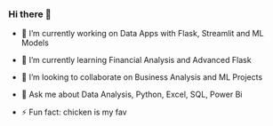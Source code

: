 ### Hi there 👋

- 🔭 I’m currently working on Data Apps with Flask, Streamlit and ML Models

- 🌱 I’m currently learning Financial Analysis and Advanced Flask

- 👯 I’m looking to collaborate on Business Analysis and ML Projects

- 💬 Ask me about Data Analysis, Python, Excel, SQL, Power Bi

- ⚡ Fun fact: chicken is my fav 

<!--
**Jogwums/Jogwums** is a ✨ _special_ ✨ repository because its `README.md` (this file) appears on your GitHub profile.

Here are some ideas to get you started:

- 🔭 I’m currently working on Data Apps with Flask, Streamlit and ML Models
- 🌱 I’m currently learning Financial Analysis and Advanced Flask
- 👯 I’m looking to collaborate on Business Analysis and ML Projects
- 🤔 I’m looking for help with ...
- 💬 Ask me about Data Analysis, Python, Excel, SQL, Power Bi
- 📫 How to reach me: ...
- 😄 Pronouns: ...
- ⚡ Fun fact: chicken is my fav 
-->
